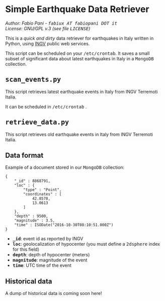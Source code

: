 # Simple Earthquake Data Retriever

<em>Author: Fabio Pani - <tt>fabiux AT fabiopani DOT it</tt></em><br />
<em>License: GNU/GPL v.3 (see file <tt>LICENSE</tt>)</em>

This is a <em>quick and dirty</em> data retriever for earthquakes in Italy written in Python, using [INGV](http://www.ingv.it/) public web services.

This script can be scheduled on your <tt>/etc/crontab</tt>. It saves a small subset of significant data about latest earthquakes in Italy in a <tt>MongoDB</tt> collection.

## <tt>scan_events.py</tt>
This script retrieves latest earthquake events in Italy from INGV Terremoti Italia.

It can be scheduled in <tt>/etc/crontab</tt> .

## <tt>retrieve_data.py</tt>
This script retrieves old earthquake events in Italy from INGV Terremoti Italia.

## Data format
Example of a document stored in our <tt>MongoDB</tt> collection:

    {
        "_id" : 8868791,
        "loc" : {
            "type" : "Point",
            "coordinates" : [ 
                42.8578, 
                13.0613
            ]
        },
        "depth" : 9500,
        "magnitude" : 3.5,
        "time" : ISODate("2016-10-30T08:10:51.000Z")
    }

- <tt><b>_id</b></tt>: event id as reported by INGV
- <tt><b>loc</b></tt>: geolocalization of hypocenter (you must define a <tt>2dsphere</tt> index for this field)
- <tt><b>depth</b></tt>: depth of hypocenter (meters)
- <tt><b>magnitude</b></tt>: magnitude of the event
- <tt><b>time</b></tt>: UTC time of the event

## Historical data
A dump of historical data is coming soon here!
